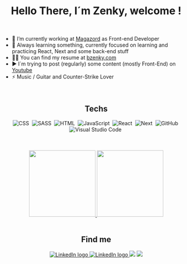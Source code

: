 <h1 align='center'> Hello There, I´m Zenky, welcome ! </h1>
<br />

* 🔭 I’m currently working at [Magazord](https://github.com/magazord-plataforma) as Front-end Developer<br>
* 🌱 Always learning something, currently focused on learning and practicing React, Next and some back-end stuff <br>
* 👨‍💻 You can find my resume at [bzenky.com](https://www.bzenky.com) <br>
* ▶️ I´m trying to post (regularly) some content (mostly Front-End) on [Youtube](https://www.youtube.com/channel/UCCe8rx30_1ZJ6M4oPzSJHiA) <br>
* ⚡ Music / Guitar and Counter-Strike Lover
 
<br /> 

<h2 align='center'> Techs </h2>
 
<div align='center'>
 
 ![CSS](https://img.shields.io/badge/CSS3-1572B6?style=for-the-badge&logo=css3&logoColor=white)&nbsp;
 ![SASS](https://img.shields.io/badge/Sass-CC6699?style=for-the-badge&logo=sass&logoColor=white)&nbsp;
 ![HTML](https://img.shields.io/badge/HTML5-E34F26?style=for-the-badge&logo=html5&logoColor=white)&nbsp;
 ![JavaScript](https://img.shields.io/badge/JavaScript-323330?style=for-the-badge&logo=javascript&logoColor=F7DF1E)&nbsp;
 ![React](https://img.shields.io/badge/React-20232A?style=for-the-badge&logo=react&logoColor=61DAFB)&nbsp;
 ![Next](https://img.shields.io/badge/next.js-000000?style=for-the-badge&logo=nextdotjs&logoColor=white)&nbsp;
 ![GitHub](https://img.shields.io/badge/GitHub-100000?style=for-the-badge&logo=github&logoColor=white)&nbsp;
 ![Visual Studio Code](https://img.shields.io/badge/Visual_Studio_Code-0078D4?style=for-the-badge&logo=visual%20studio%20code&logoColor=white)&nbsp;
 
</div>
 
 </h2>

 
<br />
<br />
 
 <div align='center'> 
  <a href="https://github.com/bzenky">
   <img height="180em" src="https://github-readme-stats.vercel.app/api?username=bzenky&show_icons=true&theme=tokyonight&include_all_commits=true&count_private=true"/>
   <img height="180em" src="https://github-readme-stats.vercel.app/api/top-langs/?username=bzenky&layout=compact&langs_count=16&theme=tokyonight"/>
  </a>
</div>

<br />
 
<h2 align='center'> Find me </h2>

<p align='center'>
 <a href = "https://www.linkedin.com/in/bzenky/" target="_blank">
  <img src="https://img.shields.io/badge/-LinkedIn-%230077B5?style=for-the-badge&logo=linkedin&logoColor=white" alt="LinkedIn logo" />
 </a>
 
 <a href = "bzenky@gmail.com" target="_blank">
  <img src="https://img.shields.io/badge/Gmail-D14836?style=for-the-badge&logo=gmail&logoColor=white" alt="LinkedIn logo" />
 </a

 <a href="https://www.youtube.com/channel/UCCe8rx30_1ZJ6M4oPzSJHiA" target="_blank">
  <img src="https://img.shields.io/badge/YouTube-FF0000?style=for-the-badge&logo=youtube&logoColor=white">
 </a>

 <a href="https://www.twitter.com/zenky" target="_blank">
  <img src="https://img.shields.io/badge/-Twitter-blueviolet?style=for-the-badge&logo=twitter&logoColor=white">
 </a>
</p>

